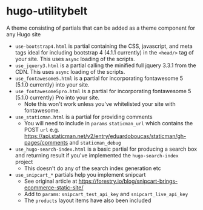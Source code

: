 # hugo-utilitybelt
A theme consisting of partials that can be added as a theme component for any Hugo site

- `use-bootstrap4.html` is partial containing the CSS, javascript, and meta tags ideal for including bootstrap 4 (4.1.1 currently) in the `<head/>` tag of your site. This uses `async` loading of the scripts.
- `use_jquery3.html` is a partial calling the minified full jquery 3.3.1 from the CDN. This uses `async` loading of the scripts.
- `use_fontawesome5.html` is a partial for incorporating fontawesome 5 (5.1.0 currently) into your site.
- `use_fontawesome5pro.html` is a partial for incorporating fontawesome 5 (5.1.0 currently) Pro into your site.
    + Note this won't work unless you've whitelisted your site with fontawesome.
- `use_staticman.html` is a partial for providing comments
    + You will need to include in `params` `staticman_url` which contains the POST `url` e.g. https://api.staticman.net/v2/entry/eduardoboucas/staticman/gh-pages/comments and `staticman_debug`
- `use_hugo-search-index.html` is a basic partial for producing a search box and returning result if you've implemented the `hugo-search-index` project
    + This doesn't do any of the search index generation etc
- `use_snipcart_*` partials help you implement snipcart
    + See original article at <https://forestry.io/blog/snipcart-brings-ecommerce-static-site/>
    + Add to `params`: `snipcart_test_api_key` and `snipcart_live_api_key`
    + The `products` layout items have also been included